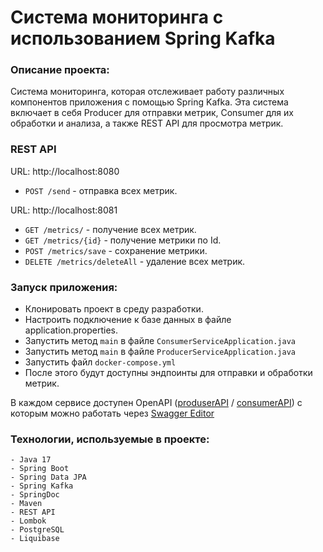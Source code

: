 # Система мониторинга с использованием Spring Kafka

### Описание проекта:
Система мониторинга, которая отслеживает работу различных компонентов приложения с помощью Spring Kafka. Эта система включает в себя Producer для отправки метрик, Consumer для их обработки и анализа, а также REST API для просмотра метрик.

### REST API
URL: http://localhost:8080

- ```POST /send``` - отправка всех метрик.

URL: http://localhost:8081

- ```GET /metrics/``` - получение всех метрик.
- ```GET /metrics/{id}``` - получение метрики по Id.
- ```POST /metrics/save``` - сохранение метрики.
- ```DELETE /metrics/deleteAll``` - удаление всех метрик.

### Запуск приложения:
- Клонировать проект в среду разработки.
- Настроить подключение к базе данных в файле application.properties.
- Запустить метод ```main``` в файле ```ConsumerServiceApplication.java```
- Запустить метод ```main``` в файле ```ProducerServiceApplication.java```
- Запустить файл ```docker-compose.yml```
- После этого будут доступны эндпоинты для отправки и обработки метрик.

В каждом сервисе доступен OpenAPI ([produserAPI](producer-service/api-docs.yaml) / [consumerAPI](consumer-service/api-docs.yaml)) с которым можно работать через [Swagger Editor](https://editor.swagger.io/)


### Технологии, используемые в проекте:
```
- Java 17
- Spring Boot
- Spring Data JPA
- Spring Kafka
- SpringDoc
- Maven
- REST API
- Lombok
- PostgreSQL
- Liquibase
```